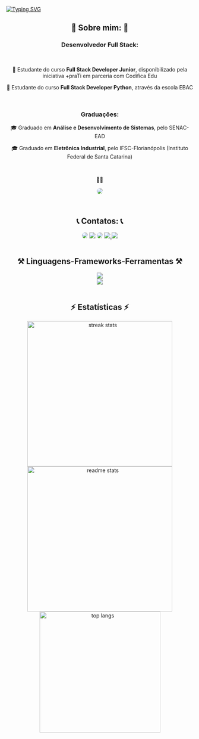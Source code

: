 [![Typing SVG](https://readme-typing-svg.herokuapp.com/?font=Fantasia&color=FF0000&pause=2000&center=true&vCenter=true&width=1000&lines=Olá,+Meu+nome+é+Rafael+Dal+Forno+dos+Santos;Seja+Bem-Vindo!+:%29)](https://git.io/typing-svg)

<h2 align="center">🚀 Sobre mim: 🚀</h2>

<div align="center">
 <h3 align="center">Desenvolvedor Full Stack:</h3><br/>
  
 🌱 Estudante do curso **Full Stack Developer Junior**, disponibilizado pela iniciativa +praTi em parceria com Codifica Edu
 
 🌱 Estudante do curso **Full Stack Developer Python**, através da escola EBAC
 
 <br/>
 
 <h3 align="center">Graduações:</h3>
 
 🎓 Graduado em **Análise e Desenvolvimento de Sistemas**, pelo SENAC-EAD
 
 🎓 Graduado em **Eletrônica Industrial**, pelo IFSC-Florianópolis (Instituto Federal de Santa Catarina)

 <br/>
</div>


<p align="center">👨‍💻</p>
<p align="center"><a href="https://rafaeldalforno.github.io/ProjetoPortfolioMaisPraTi/" target="_blank"><img src="https://img.shields.io/badge/GitHub%20Pages-222222?style=for-the-badge&logo=GitHub%20Pages&logoColor=white" style="border-radius: 30px" target="_blank"></a></p>

<br>

<h2 align="center">📞 Contatos: 📞</h2>

<div align="center"> 
<a href="https://rafaeldalforno.github.io/ProjetoPortfolioMaisPraTi/"><img src="https://img.shields.io/badge/website-white?style=for-the-badge&logo=About.me&logoColor=black" style="border-radius: 30px" target="_blank"></a>
<a href="https://wa.me/5548991020114?text=Ol%C3%A1+Rafael.+Preciso+falar+com+voc%C3%AA."><img src="https://img.shields.io/badge/WhatsApp-25D366?style=for-the-badge&logo=whatsapp&logoColor=white" target="_blank"></a>
<a href="https://www.linkedin.com/in/rafaeldalforno/"><img src="https://img.shields.io/badge/-LinkedIn-%230077B5?style=for-the-badge&logo=linkedin&logoColor=white" style="border-radius: 30px" target="_blank"></a>
<a href="https://www.instagram.com/rafaadalforno/"><img src="https://img.shields.io/badge/-Instagram-%23E4405F?style=for-the-badge&logo=instagram&logoColor=white"</a>
<a href = "mailto:rafa_fln15@hotmail.com"> <img src="https://img.shields.io/badge/-Hotmail-%23333?style=for-the-badge&logo=gmail&logoColor=white" target="_blank"></a>
</div>

<br>

<h2 align="center">⚒️ Linguagens-Frameworks-Ferramentas ⚒️</h2>

<div align="center">
  <img src="https://skillicons.dev/icons?i=vscode,html,css,javascript,bootstrap,git,github,react,mysql,java" /><br>
  <img src="https://skillicons.dev/icons?i=figma,jquery,sass,less,gulp,grunt" /><br>
</div>

<br>

<h2 align="center">⚡ Estatísticas ⚡</h2>

<div align=center>
  <img width=390 src="https://streak-stats.demolab.com/?user=rafaeldalforno&count_private=true&theme=react&border_radius=10" alt="streak stats"/>
  <img width=390 src="https://github-readme-stats.vercel.app/api?username=rafaeldalforno&count_private=true&show_icons=true&theme=react&rank_icon=github&border_radius=10" alt="readme stats" />
  <br/>
  <img width=325 align="center" src="https://github-readme-stats.vercel.app/api/top-langs/?username=rafaeldalforno&hide=HTML&langs_count=8&layout=compact&theme=react&border_radius=10&size_weight=0.5&count_weight=0.5&exclude_repo=github-readme-stats" alt="top langs" />
</div>

<br/><br/>
